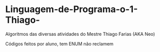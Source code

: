# Linguagem-de-Programa-o-1-Thiago-
Algoritmos das diversas atividades do Mestre Thiago Farias (AKA Neo)

Códigos feitos por aluno, tem ENUM não reclamem
